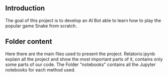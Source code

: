 ## Introduction
The goal of this project is to develop an AI Bot able to learn how to play the popular game Snake from scratch. 


## Folder content
Here there are the main files used to present the project. 
Relatorio.ipynb explain all the project and show the most important parts of it, contains only some parts of our code. 
The Folder "notebooks" contains all the Jupyter notebooks for each method used.